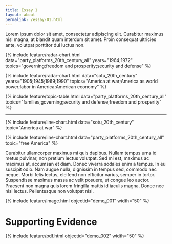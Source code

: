 ```yaml
---
title: Essay 1
layout: about
permalink: /essay-01.html
---
```


Lorem ipsum dolor sit amet, consectetur adipiscing elit. 
Curabitur maximus nisl magna, at blandit quam interdum sit amet. 
Proin consequat ultricies ante, volutpat porttitor dui luctus non.

{% include feature/radar-chart.html data="party_platforms_20th_century_all" years="1964;1972" topics="governing;freedom and prosperity;security and defense" %}

{% include feature/radar-chart.html data="sotu_20th_century" years="1905;1945;1969;1990" topics="America at war;America as world power;labor in America;American economy" %}

{% include feature/topic-table.html data="party_platforms_20th_century_all" topics="families;governing;security and defense;freedom and prosperity" %}

---

{% include feature/line-chart.html data="sotu_20th_century" topic="America at war" %}

{% include feature/line-chart.html data="party_platforms_20th_century_all" topic="free America" %}

Curabitur ullamcorper maximus mi quis dapibus. Nullam tempus urna id metus pulvinar, non pretium lectus volutpat. Sed mi est, maximus ac maximus at, accumsan et diam. Donec viverra sodales enim a tempus. In eu suscipit odio. Nam augue nulla, dignissim in tempus sed, commodo nec neque. Morbi felis lectus, eleifend non efficitur varius, semper in tortor. Suspendisse maximus massa ac velit posuere, ut congue leo auctor. Praesent non magna quis lorem fringilla mattis id iaculis magna. Donec nec nisi lectus. Pellentesque non volutpat nisl.

{% include feature/image.html objectid="demo_001" width="50" %}

# Supporting Evidence

{% include feature/pdf.html objectid="demo_002" width="50" %}
